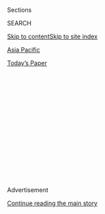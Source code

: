 <div id="app">

<div>

<div>

<div>

<div class="NYTAppHideMasthead css-1q2w90k e1suatyy0">

<div class="section css-ui9rw0 e1suatyy2">

<div class="css-eph4ug er09x8g0">

<div class="css-6n7j50">

</div>

<span class="css-1dv1kvn">Sections</span>

<div class="css-10488qs">

<span class="css-1dv1kvn">SEARCH</span>

</div>

[Skip to content](#site-content)[Skip to site index](#site-index)

</div>

<div id="masthead-section-label" class="css-1wr3we4 eaxe0e00">

[Asia
Pacific](https://www.nytimes3xbfgragh.onion/section/world/asia)

</div>

<div class="css-10698na e1huz5gh0">

</div>

</div>

<div id="masthead-bar-one" class="section hasLinks css-15hmgas e1csuq9d3">

<div class="css-uqyvli e1csuq9d0">

</div>

<div class="css-1uqjmks e1csuq9d1">

</div>

<div class="css-9e9ivx">

[](https://myaccount.nytimes3xbfgragh.onion/auth/login?response_type=cookie&client_id=vi)

</div>

<div class="css-1bvtpon e1csuq9d2">

[Today’s
Paper](https://www.nytimes3xbfgragh.onion/section/todayspaper)

</div>

</div>

</div>

</div>

<div data-aria-hidden="false">

<div id="site-content" data-role="main">

<div>

<div class="css-1aor85t" style="opacity:0.000000001;z-index:-1;visibility:hidden">

<div class="css-1hqnpie">

<div class="css-epjblv">

<span class="css-17xtcya">[Asia
Pacific](/section/world/asia)</span><span class="css-x15j1o">|</span><span class="css-fwqvlz">U.S.
Versus China: A New Era of Great Power Competition, but Without
Boundaries</span>

</div>

<div class="css-k008qs">

<div class="css-1iwv8en">

<span class="css-18z7m18"></span>

<div>

</div>

</div>

<span class="css-1n6z4y">https://nyti.ms/2YfeNK5</span>

<div class="css-1705lsu">

<div class="css-4xjgmj">

<div class="css-4skfbu" data-role="toolbar" data-aria-label="Social Media Share buttons, Save button, and Comments Panel with current comment count" data-testid="share-tools">

  - 
  - 
  - 
  - 
    
    <div class="css-6n7j50">
    
    </div>

  - 
  - 

</div>

</div>

</div>

</div>

</div>

</div>

<div class="css-13pd83m">

</div>

<div id="top-wrapper" class="css-1sy8kpn">

<div id="top-slug" class="css-l9onyx">

Advertisement

</div>

[Continue reading the main
story](#after-top)

<div class="ad top-wrapper" style="text-align:center;height:100%;display:block;min-height:250px">

<div id="top" class="place-ad" data-position="top" data-size-key="top">

</div>

</div>

<div id="after-top">

</div>

</div>

<div id="sponsor-wrapper" class="css-1hyfx7x">

<div id="sponsor-slug" class="css-19vbshk">

Supported by

</div>

[Continue reading the main
story](#after-sponsor)

<div id="sponsor" class="ad sponsor-wrapper" style="text-align:center;height:100%;display:block">

</div>

<div id="after-sponsor">

</div>

</div>

News
Analysis

<div class="css-1vkm6nb ehdk2mb0">

# U.S. Versus China: A New Era of Great Power Competition, but Without Boundaries

</div>

<div class="css-79elbk" data-testid="photoviewer-wrapper">

<div class="css-z3e15g" data-testid="photoviewer-wrapper-hidden">

</div>

<div class="css-1a48zt4 ehw59r15" data-testid="photoviewer-children">

![<span class="css-16f3y1r e13ogyst0" data-aria-hidden="true">President
Trump in a dinner meeting with President Xi Jinping of China during the
Group of 20 summit meeting in Buenos Aires, Argentina, in
December.</span><span class="css-cnj6d5 e1z0qqy90" itemprop="copyrightHolder"><span class="css-1ly73wi e1tej78p0">Credit...</span><span><span>Tom
Brenner for The New York
Times</span></span></span>](https://static01.graylady3jvrrxbe.onion/images/2019/06/26/world/26us-china-1/merlin_147580629_22118e15-ca37-4046-add4-7ea62b66786b-articleLarge.jpg?quality=75&auto=webp&disable=upscale)

</div>

</div>

<div class="css-xt80pu e12qa4dv0">

<div class="css-18e8msd">

<div class="css-vp77d3 epjyd6m0">

<div class="css-1baulvz">

By [<span class="css-1baulvz last-byline" itemprop="name">Edward
Wong</span>](https://www.nytimes3xbfgragh.onion/by/edward-wong)

</div>

</div>

  - June 26,
    2019

  - 
    
    <div class="css-4xjgmj">
    
    <div class="css-d8bdto" data-role="toolbar" data-aria-label="Social Media Share buttons, Save button, and Comments Panel with current comment count" data-testid="share-tools">
    
      - 
      - 
      - 
      - 
        
        <div class="css-6n7j50">
        
        </div>
    
      - 
      - 
    
    </div>
    
    </div>

</div>

<div class="css-tk9fsr">

[阅读简体中文版](https://cn.nytimes3xbfgragh.onion/china/20190627/united-states-china-conflict/ "Read in Simplified Chinese")[閱讀繁體中文版](https://cn.nytimes3xbfgragh.onion/china/20190627/united-states-china-conflict/zh-hant/ "Read in Traditional Chinese")

</div>

</div>

<div class="section meteredContent css-1r7ky0e" name="articleBody" itemprop="articleBody">

<div class="css-1fanzo5 StoryBodyCompanionColumn">

<div class="css-53u6y8">

WASHINGTON — When President Trump
[meets](https://www.nytimes3xbfgragh.onion/2019/06/18/us/politics/trump-china-meeting-trade.html)
President Xi Jinping of China this week to discuss contentious trade
issues, they will face each other in another nation that was once the
United States’ main commercial rival, seen as a threat to American
dominance.

But the competition between the United States and Japan, which
[hosts](https://www.nytimes3xbfgragh.onion/2019/06/25/us/politics/trump-g-20-japan.html?smid=nytcore-ios-share)
the [Group of 20
summit](https://www.nytimes3xbfgragh.onion/2019/06/07/business/economy/g20-trade-war-trump-tariffs.html)
this week for the first time, settled into a normal struggle among
businesses after waves of American anxiety in the 1980s. Japan hit a
decade of stagnation, and in 2010, China overtook it as the world’s
second-largest economy.

There is no sign, though, that the rivalry between the United States and
China will reach the same kind of equilibrium. For one thing, Japan is a
democracy that has a military alliance with the United States, while
China is an authoritarian nation that most likely seeks to [displace
American military dominance of the western
Pacific](https://www.nytimes3xbfgragh.onion/2018/11/14/world/asia/usa-china-trade-pacific.html).
In China’s competition with the United States, a rancorous trade war has
persisted for a year, and issues of national security are [bleeding by
the
week](https://www.nytimes3xbfgragh.onion/2019/06/08/business/trump-economy-national-security.html)
into economic ones. Some senior American officials are pushing for
“decoupling” the two economies.

*[\[What is the
G-20?\]](https://www.nytimes3xbfgragh.onion/2019/06/27/world/asia/what-is-the-g20.html)*

The main elements in relations — economic and commercial ties — have
become unmoored, and few agree on the future contours of the
relationship or the magnitude of the conflicts.

</div>

</div>

<div class="css-1fanzo5 StoryBodyCompanionColumn">

<div class="css-53u6y8">

For American officials, the stakes seem much higher now than in the race
with Japan. Most economists estimate China will overtake the United
States as the largest economy in 10 to 15 years. And some senior
officials in Washington now view China as a steely ideological rival,
where the Communist Party aims not only to subjugate citizens but to
[spread tools of authoritarian control
globally](https://www.nytimes3xbfgragh.onion/2019/04/24/technology/ecuador-surveillance-cameras-police-government.html)
— particularly surveillance, communications and artificial intelligence
technology — and [establish military
footholds](https://www.nytimes3xbfgragh.onion/2018/09/20/world/asia/south-china-sea-navy.html)
across
[oceans](https://www.nytimes3xbfgragh.onion/2017/02/25/world/africa/us-djibouti-chinese-naval-base.html)
and
[mountains](https://www.washingtonpost.com/world/asia_pacific/in-central-asias-forbidding-highlands-a-quiet-newcomer-chinese-troops/2019/02/18/78d4a8d0-1e62-11e9-a759-2b8541bbbe20_story.html?utm_term=.0322993a30c0).

Though Mr. Trump incessantly praises Mr. Xi — he said they [“will always
be
friends”](https://twitter.com/realdonaldtrump/status/982954355509907457?lang=en)
— the idea of China as a dangerous juggernaut, more formidable than the
Soviet Union, has become increasingly widespread in the administration.
It was articulated by Secretary of State Mike Pompeo during a visit to
the Netherlands, part of a weeklong trip across Europe this month in
which he talked about China at each stop.

</div>

</div>

<div class="css-79elbk" data-testid="photoviewer-wrapper">

<div class="css-z3e15g" data-testid="photoviewer-wrapper-hidden">

</div>

<div class="css-1a48zt4 ehw59r15" data-testid="photoviewer-children">

![<span class="css-16f3y1r e13ogyst0" data-aria-hidden="true">The Port
of Los Angeles, one of the leading gateways for international trade in
North
America.</span><span class="css-cnj6d5 e1z0qqy90" itemprop="copyrightHolder"><span class="css-1ly73wi e1tej78p0">Credit...</span><span>Mike
Blake/Reuters</span></span>](https://static01.graylady3jvrrxbe.onion/images/2019/06/26/world/26us-china-2/merlin_156982923_95d119c1-85a0-463e-ac4b-4d23bc462f4e-articleLarge.jpg?quality=75&auto=webp&disable=upscale)

</div>

</div>

<div class="css-1fanzo5 StoryBodyCompanionColumn">

<div class="css-53u6y8">

“China has inroads too on this continent that demand our attention,” he
told a news conference in The Hague. “China wants to be the dominant
economic and military power of the world, spreading its authoritarian
vision for society and its corrupt practices worldwide.”

The [National Security
Strategy](https://www.whitehouse.gov/wp-content/uploads/2017/12/NSS-Final-12-18-2017-0905.pdf)
issued by the White House in December 2017 sounded the alarm: The United
States was re-entering an era of great power competition, in which China
and Russia “want to shape a world antithetical to U.S. values and
interests.” But since then, Mr. Trump and cabinet officials, [distracted
by
Iran](https://www.nytimes3xbfgragh.onion/2019/06/20/world/middleeast/iran-us-drone.html)
and other foreign policy matters, have failed to outline a coherent
strategy.

</div>

</div>

<div class="css-1fanzo5 StoryBodyCompanionColumn">

<div class="css-53u6y8">

That has left administration officials struggling to piece together an
approach to China that has elements of competition, containment and
constructive engagement, none of them sharply focused.

Mr. Trump’s closest advisers on China are split on strategies. His top
foreign policy officials, [John R.
Bolton](https://www.nytimes3xbfgragh.onion/2019/05/28/us/politics/trump-john-bolton-north-korea-iran.html)
and
[Mr](https://www.nytimes3xbfgragh.onion/2019/06/22/world/middleeast/trump-pompeo-iran.html).[Pompeo](https://www.nytimes3xbfgragh.onion/2019/06/22/world/middleeast/trump-pompeo-iran.html),
have pushed for tough policies, as has Peter Navarro, the trade adviser
and creator of a polemical book and documentary film, [“Death by
China.”](http://deathbychina.com/) In the opposite camp are
[tycoons](https://www.nytimes3xbfgragh.onion/2018/10/24/us/politics/trump-phone-security.html)
— among them Treasury Secretary Steven Mnuchin, Stephen A. Schwarzman
and Steve Wynn.

Midlevel bureaucrats are formulating their own ideas. The view of a
drawn-out ideological conflict was laid out in stark terms by Kiron
Skinner, the head of policy planning at the State Department, [in a talk
in Washington on
April 29](https://www.washingtonexaminer.com/policy/defense-national-security/state-department-preparing-for-clash-of-civilizations-with-china).

“This is a fight with a really different civilization and a different
ideology, and the United States hasn’t had that before,” she said. “The
Soviet Union and that competition, in a way, it was a fight within the
Western
family.”

</div>

</div>

<div class="css-79elbk" data-testid="photoviewer-wrapper">

<div class="css-z3e15g" data-testid="photoviewer-wrapper-hidden">

</div>

<div class="css-1a48zt4 ehw59r15" data-testid="photoviewer-children">

<div class="css-1xdhyk6 erfvjey0">

<span class="css-1ly73wi e1tej78p0">Image</span>

<div class="css-zjzyr8">

<div data-testid="lazyimage-container" style="height:268.0888888888889px">

</div>

</div>

</div>

<span class="css-16f3y1r e13ogyst0" data-aria-hidden="true">China’s
first aircraft carrier, the Liaoning, at sea last year. China likely
seeks to displace American military dominance of the western
Pacific.</span><span class="css-cnj6d5 e1z0qqy90" itemprop="copyrightHolder"><span class="css-1ly73wi e1tej78p0">Credit...</span><span>Agence
France-Presse — Getty Images</span></span>

</div>

</div>

<div class="css-1fanzo5 StoryBodyCompanionColumn">

<div class="css-53u6y8">

Now, she said, “it’s the first time that we will have a great power
competitor that is not Caucasian.”

Many analysts have tried to discern whether the striking remarks point
to a new policy direction. Officials say privately that is not the case.

</div>

</div>

<div class="css-1fanzo5 StoryBodyCompanionColumn">

<div class="css-53u6y8">

While there has been bipartisan praise in Washington for the
administration’s tougher line — with measures ranging from
[tariffs](https://www.nytimes3xbfgragh.onion/2019/05/09/us/politics/china-trade-tariffs.html)
to [sanctions of Chinese technology
companies](https://www.nytimes3xbfgragh.onion/2019/05/15/business/huawei-ban-trump.html)
— critics say they see strategic ambiguity without the strategy.

“The economic and security and technological and even scientific
components of the U.S.-China relationship are now being conflated,” said
[Jessica Chen Weiss](https://government.cornell.edu/jessica-chen-weiss),
a professor of government at Cornell University who studies [Chinese
politics](https://www.foreignaffairs.com/articles/china/2019-06-11/world-safe-autocracy)
and nationalism. “What’s worrying to many is not being able to decipher
different levels of risk and how far and how quickly the efforts to
indiscriminately decouple the United States and China will go.”

That idea of decoupling rests on the premise that two economies so
intertwined poses a significant security risk to the United States. The
linking accelerated when China [entered the World Trade
Organization](https://www.foreignaffairs.com/articles/china/2018-04-02/was-letting-china-wto-mistake)
in 2001 and in recent years had seemed irreversible. But Mr. Trump’s
hard-line trade advisers want the two nations to unwind their supply
chains, which means some American businesses exit China, and others stop
selling components to Chinese companies.

Mr. Trump is narrowly focused on [cutting the
trade](https://www.nytimes3xbfgragh.onion/2019/03/06/us/politics/us-trade-deficit.html)deficit
with China, which many economists say is not meaningful. But his
imposition of tariffs and the general uncertainty around the economic
relationship are forcing some American companies to rethink keeping
operations in China. And putting Chinese companies, notably Huawei, the
giant maker of communications technology, on what officials call an
entity list to cut off the supply of American components is [having an
effect](https://www.nytimes3xbfgragh.onion/2019/05/20/technology/google-android-huawei.html).

</div>

</div>

<div class="css-79elbk" data-testid="photoviewer-wrapper">

<div class="css-z3e15g" data-testid="photoviewer-wrapper-hidden">

</div>

<div class="css-1a48zt4 ehw59r15" data-testid="photoviewer-children">

<div class="css-1xdhyk6 erfvjey0">

<span class="css-1ly73wi e1tej78p0">Image</span>

<div class="css-zjzyr8">

<div data-testid="lazyimage-container" style="height:257.77777777777777px">

</div>

</div>

</div>

<span class="css-16f3y1r e13ogyst0" data-aria-hidden="true">“China wants
to be the dominant economic and military power of the world, spreading
its authoritarian vision for society and its corrupt practices
worldwide,” Secretary of State Mike Pompeo said during a news conference
in The Hague this
month.</span><span class="css-cnj6d5 e1z0qqy90" itemprop="copyrightHolder"><span class="css-1ly73wi e1tej78p0">Credit...</span><span>Piroschka
Van De Wouw/Reuters</span></span>

</div>

</div>

<div class="css-1fanzo5 StoryBodyCompanionColumn">

<div class="css-53u6y8">

“After a long period of globalization and squeezing out economic
efficiencies, you do see national security rising to the forefront,”
said [Daniel M. Kliman](https://www.cnas.org/people/daniel-kliman),
director of the Asia-Pacific Security Program at the [Center for a New
American Security](https://www.cnas.org/).

That has not gone unnoticed in China. This spring, with trade tensions
rising, Chinese state-run television began showing [old Korean War
films](https://www.economist.com/china/2019/05/23/amid-trade-tensions-with-america-china-is-showing-old-war-films)
depicting American aggression. Newspapers ran editorials on the war.

</div>

</div>

<div class="css-1fanzo5 StoryBodyCompanionColumn">

<div class="css-53u6y8">

[Wang Wen](http://en.rdcy.org/Index/news_cont/id/14791), executive dean
of the Chongyang Institute for Financial Studies at the Renmin
University of China, said in an interview that the new model for United
States-China relations was “fight but not break.”

The fallout from the struggle is widening. Chinese security officers
have [arrested two Canadian men on charges of
spying](https://www.nytimes3xbfgragh.onion/2019/05/16/world/asia/china-canadian-arrested.html)
in apparent retaliation for the [arrest in
Canada](https://www.nytimes3xbfgragh.onion/2018/12/06/us/politics/huawei-meng-china-iran.html)
of Meng Wanzhou, a top Huawei executive, on an extradition request by
the United States. The F.B.I. has been [canceling
visas](https://www.nytimes3xbfgragh.onion/2019/04/14/world/asia/china-academics-fbi-visa-bans.html)
of Chinese scholars suspected of intelligence ties.

Some observers say they fear a new Red Scare.

“Rather than proclaiming a ‘whole of society’ threat from a hostile
‘civilization,’ U.S. officials would be wise to emphasize the value
that immigrants from China and other countries have brought, while
establishing policies to safeguard against theft of intellectual
property,” Ms. Weiss said.

The case of Huawei is at the nexus of concerns in Washington over both
Chinese economic dominance and security threats. The Trump
administration has been pushing countries to bar Huawei from developing
[next-generation 5G communications
networks](https://www.nytimes3xbfgragh.onion/2018/12/31/technology/personaltech/5g-what-you-need-to-know.html),
arguing it [poses a national security
risk](https://www.nytimes3xbfgragh.onion/2019/01/26/us/politics/huawei-china-us-5g-technology.html?module=inline).
Huawei, a private company, denies the
charge.

</div>

</div>

<div class="css-79elbk" data-testid="photoviewer-wrapper">

<div class="css-z3e15g" data-testid="photoviewer-wrapper-hidden">

</div>

<div class="css-1a48zt4 ehw59r15" data-testid="photoviewer-children">

<div class="css-1xdhyk6 erfvjey0">

<span class="css-1ly73wi e1tej78p0">Image</span>

<div class="css-zjzyr8">

<div data-testid="lazyimage-container" style="height:257.77777777777777px">

</div>

</div>

</div>

<span class="css-16f3y1r e13ogyst0" data-aria-hidden="true">A screen
showing images of Mr. Xi in Kashgar, in Xinjiang. China’s extraordinary
human rights abuses in the region are one major reason many American
officials have given up on any notion of a future turn toward liberalism
within the Communist
Party.</span><span class="css-cnj6d5 e1z0qqy90" itemprop="copyrightHolder"><span class="css-1ly73wi e1tej78p0">Credit...</span><span>Greg
Baker/Agence France-Presse — Getty Images</span></span>

</div>

</div>

<div class="css-1fanzo5 StoryBodyCompanionColumn">

<div class="css-53u6y8">

But the [reluctance of even close
allies](https://www.nytimes3xbfgragh.onion/2019/03/17/us/politics/huawei-ban.html)
to adopt a ban, [except for
Australia](https://www.nytimes3xbfgragh.onion/2018/08/23/technology/huawei-banned-australia-5g.html),
shows how nations are unwilling to jeopardize their economic relations
with China. That includes Japan, where the government has not issued a
ban and is trying to [strengthen
ties](https://www.cnbc.com/2019/06/25/japan-abe-and-china-xi-look-to-strengthen-ties-at-g-20-as-trump-looms.html)
with China in other ways — at the G20 in Osaka, Prime Minister Shinzo
Abe plans to host a dinner for Mr. Xi.

The Trump administration has also been [pushing countries to
reject](https://www.nytimes3xbfgragh.onion/2019/01/13/world/africa/china-loans-africa-usa.html)
China’s Belt-and-Road infrastructure projects and what American
officials call [“debt
diplomacy,”](https://www.nytimes3xbfgragh.onion/2018/06/25/world/asia/china-sri-lanka-port.html)
with [mixed
results](https://www.nytimes3xbfgragh.onion/2019/03/23/world/europe/italy-china-xi-silk-road.html).

</div>

</div>

<div class="css-1fanzo5 StoryBodyCompanionColumn">

<div class="css-53u6y8">

Some American companies are trying to bypass the limits set by the Trump
administration on their dealings with China. Semiconductor companies,
for example, have found a legal basis for
[sidestepping](https://www.nytimes3xbfgragh.onion/2019/06/25/technology/huawei-trump-ban-technology.html)
the Commerce Department prohibition on selling components to Huawei.

But the administration itself sometimes pulls punches on China in the
name of economic relations — a sign that the traditional foundation of
the relationship still stands to a degree.

Since last year, the administration has debated imposing sanctions on
Chinese officials for their role in interning one million or more
Muslims in the Xinjiang region. Though Mr. Pompeo and other officials
have pushed for the sanctions, the Treasury Department, led by Mr.
Mnuchin, has [opposed
them](https://www.nytimes3xbfgragh.onion/2019/05/04/world/asia/trump-china-uighurs-trade-deal.html)
for fear of derailing the trade talks. So the administration has taken
no action.

China’s extraordinary [human rights abuses in
Xinjiang](https://www.nytimes3xbfgragh.onion/2018/09/08/world/asia/china-uighur-muslim-detention-camp.html)
are one major reason many American officials have abandoned any notion
of a future turn toward liberalism within the Communist Party.

For their part, Chinese officials have seized on the Trump
administration’s actions to argue that the United States is trying to
stop China’s rise. On Tuesday, People’s Daily, the official Communist
Party newspaper, [ran a
commentary](Http://opinion.people.com.cn/n1/2019/0625/c1003-31177840.html)
urging citizens to fight for the nation’s dignity.

“The Chinese people deeply understand that the American government’s
suppression and containment of China is an external challenge that China
must bear in its development and growth,” the paper said, “and it is a
hurdle that we must overcome in the great rejuvenation of the Chinese
nation.”

</div>

</div>

</div>

<div>

</div>

<div>

</div>

<div>

</div>

<div>

<div id="bottom-wrapper" class="css-1ede5it">

<div id="bottom-slug" class="css-l9onyx">

Advertisement

</div>

[Continue reading the main
story](#after-bottom)

<div id="bottom" class="ad bottom-wrapper" style="text-align:center;height:100%;display:block;min-height:90px">

</div>

<div id="after-bottom">

</div>

</div>

</div>

</div>

</div>

## Site Index

<div>

</div>

## Site Information Navigation

  - [© <span>2020</span> <span>The New York Times
    Company</span>](https://help.nytimes3xbfgragh.onion/hc/en-us/articles/115014792127-Copyright-notice)

<!-- end list -->

  - [NYTCo](https://www.nytco.com/)
  - [Contact
    Us](https://help.nytimes3xbfgragh.onion/hc/en-us/articles/115015385887-Contact-Us)
  - [Work with us](https://www.nytco.com/careers/)
  - [Advertise](https://nytmediakit.com/)
  - [T Brand Studio](http://www.tbrandstudio.com/)
  - [Your Ad
    Choices](https://www.nytimes3xbfgragh.onion/privacy/cookie-policy#how-do-i-manage-trackers)
  - [Privacy](https://www.nytimes3xbfgragh.onion/privacy)
  - [Terms of
    Service](https://help.nytimes3xbfgragh.onion/hc/en-us/articles/115014893428-Terms-of-service)
  - [Terms of
    Sale](https://help.nytimes3xbfgragh.onion/hc/en-us/articles/115014893968-Terms-of-sale)
  - [Site
    Map](https://spiderbites.nytimes3xbfgragh.onion)
  - [Help](https://help.nytimes3xbfgragh.onion/hc/en-us)
  - [Subscriptions](https://www.nytimes3xbfgragh.onion/subscription?campaignId=37WXW)

</div>

</div>

</div>

</div>
